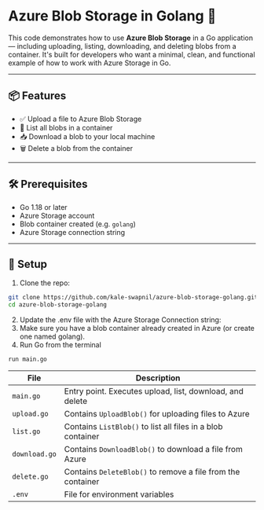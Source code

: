 # Azure Blob Storage in Golang 🚀

This code demonstrates how to use **Azure Blob Storage** in a Go application — including uploading, listing, downloading, and deleting blobs from a container. It's built for developers who want a minimal, clean, and functional example of how to work with Azure Storage in Go.

---

## 📦 Features

- ✅ Upload a file to Azure Blob Storage
- 📄 List all blobs in a container
- 📥 Download a blob to your local machine
- 🗑️ Delete a blob from the container
---

## 🛠️ Prerequisites

- Go 1.18 or later
- Azure Storage account
- Blob container created (e.g. `golang`)
- Azure Storage connection string

---

## 🔐 Setup

1. Clone the repo:

```bash
git clone https://github.com/kale-swapnil/azure-blob-storage-golang.git
cd azure-blob-storage-golang
```
2. Update the .env file with the Azure Storage Connection string:
3. Make sure you have a blob container already created in Azure (or create one named golang).
4. Run Go from the terminal
```
run main.go
```

| File           | Description                                                 |
| -------------- | ----------------------------------------------------------- |
| `main.go`      | Entry point. Executes upload, list, download, and delete    |
| `upload.go`    | Contains `UploadBlob()` for uploading files to Azure        |
| `list.go`      | Contains `ListBlob()` to list all files in a blob container |
| `download.go`  | Contains `DownloadBlob()` to download a file from Azure     |
| `delete.go`    | Contains `DeleteBlob()` to remove a file from the container |
| `.env`         | File for environment variables                          |




